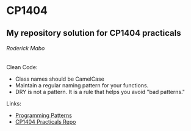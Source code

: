 # CP1404
## My repository solution for CP1404 practicals 
###### Roderick Mabo 
Clean Code:
- Class names should be CamelCase
- Maintain a regular naming pattern for your functions.
- DRY is not a pattern. It is a rule that helps you avoid "bad patterns."

Links: 
- [Programming Patterns](https://github.com/CP1404/Starter/wiki/Programming-Patterns)
- [ CP1404 Practicals Repo](https://github.com/CP1404/Practicals)
